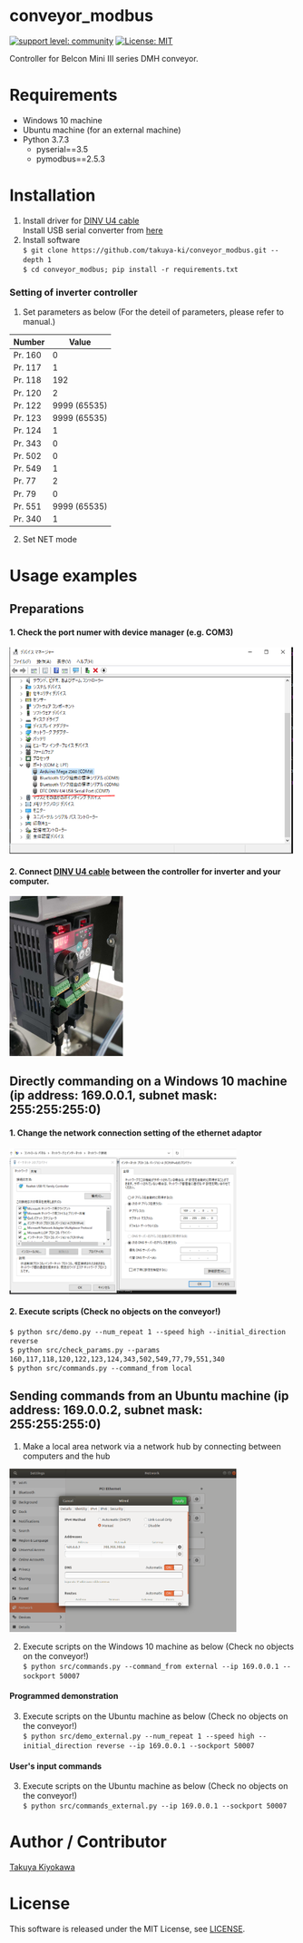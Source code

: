 # conveyor_modbus

[![support level: community](https://img.shields.io/badge/support%20level-community-lightgray.svg)](http://rosindustrial.org/news/2016/10/7/better-supporting-a-growing-ros-industrial-software-platform)
[![License: MIT](https://img.shields.io/badge/License-MIT-yellow.svg)](https://opensource.org/licenses/MIT)

Controller for Belcon Mini III series DMH conveyor.


# Requirements

- Windows 10 machine
- Ubuntu machine (for an external machine)
- Python 3.7.3
  - pyserial==3.5
  - pymodbus==2.5.3


# Installation

1. Install driver for [DINV U4 cable](https://www.diatrend.com/IFcable/usb/dinv-u4.php)  
   Install USB serial converter from [here](https://www.diatrend.com/download/driver.htm)  
2. Install software  
	`$ git clone https://github.com/takuya-ki/conveyor_modbus.git --depth 1`  
	`$ cd conveyor_modbus; pip install -r requirements.txt`

### Setting of inverter controller

1. Set parameters as below (For the deteil of parameters, please refer to manual.)  

|  Number  |  Value  |
| ---- | ---- |
|  Pr. 160  |  0  |
|  Pr. 117  |  1  |
|  Pr. 118  |  192  |
|  Pr. 120  |  2  |
|  Pr. 122  |  9999 (65535)  |
|  Pr. 123  |  9999 (65535)  |
|  Pr. 124  |  1  |
|  Pr. 343  |  0  |
|  Pr. 502  |  0  |
|  Pr. 549  |  1  |
|  Pr. 77  |  2  |
|  Pr. 79  |  0  |
|  Pr. 551  |  9999 (65535)  |
|  Pr. 340  |  1  |

2. Set NET mode


# Usage examples
## Preparations

#### 1. Check the port numer with device manager (e.g. COM3)  
<img src=image/device_manager.png width=500>  

#### 2. Connect [DINV U4 cable](https://www.diatrend.com/IFcable/usb/dinv-u4.php) between the controller for inverter and your computer.
<img src=image/connection.jpg width=200>  

## Directly commanding on a Windows 10 machine (ip address: 169.0.0.1, subnet mask: 255:255:255:0)
#### 1. Change the network connection setting of the ethernet adaptor  
<img src=image/network_windows.png width=400>  

#### 2. Execute scripts (Check no objects on the conveyor!)  
    $ python src/demo.py --num_repeat 1 --speed high --initial_direction reverse  
    $ python src/check_params.py --params 160,117,118,120,122,123,124,343,502,549,77,79,551,340  
    $ python src/commands.py --command_from local  

## Sending commands from an Ubuntu machine (ip address: 169.0.0.2, subnet mask: 255:255:255:0)

1. Make a local area network via a network hub by connecting between computers and the hub  
<img src=image/network_ubuntu.png width=400>  

2. Execute scripts on the Windows 10 machine as below (Check no objects on the conveyor!)  
    `$ python src/commands.py --command_from external --ip 169.0.0.1 --sockport 50007`  

#### Programmed demonstration  
3. Execute scripts on the Ubuntu machine as below (Check no objects on the conveyor!)  
    `$ python src/demo_external.py --num_repeat 1 --speed high --initial_direction reverse --ip 169.0.0.1 --sockport 50007`  

#### User's input commands  
3. Execute scripts on the Ubuntu machine as below (Check no objects on the conveyor!)  
    `$ python src/commands_external.py --ip 169.0.0.1 --sockport 50007`  


# Author / Contributor

[Takuya Kiyokawa](https://takuya-ki.github.io/)

# License

This software is released under the MIT License, see [LICENSE](./LICENSE).
